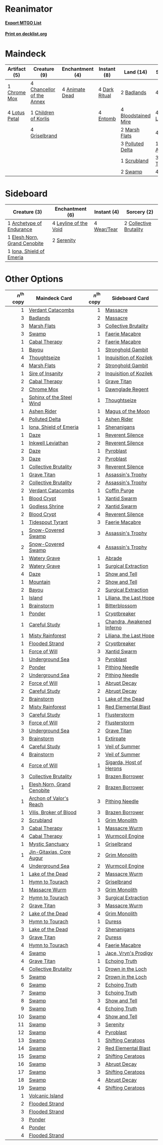 # Reanimator

#### [Export MTGO List](../collection/Reanimator/Reanimator.txt)
#### [Print on decklist.org](http://decklist.org/?deckmain=4%09Animate%20Dead%0A2%09Badlands%0A4%09Bloodstained%20Mire%0A4%09Chancellor%20of%20the%20Annex%0A1%09Children%20of%20Korlis%0A1%09Chrome%20Mox%0A4%09Dark%20Ritual%0A4%09Entomb%0A4%09Exhume%0A4%09Faithless%20Looting%0A4%09Griselbrand%0A4%09Lotus%20Petal%0A2%09Marsh%20Flats%0A3%09Polluted%20Delta%0A4%09Reanimate%0A1%09Scrubland%0A2%09Swamp%0A1%09Tendrils%20of%20Agony%0A3%09Thoughtseize%0A4%09Unmask&deckside=1%09Archetype%20of%20Endurance%0A2%09Collective%20Brutality%0A1%09Elesh%20Norn,%20Grand%20Cenobite%0A1%09Iona,%20Shield%20of%20Emeria%0A4%09Leyline%20of%20the%20Void%0A2%09Serenity%0A4%09Wear/Tear)
# Maindeck

|                                      Artifact (5)                                      |                                            Creature (9)                                            |                                   Enchantment (4)                                    |                                     Instant (8)                                     |                                          Land (14)                                           |                                         Sorcery (20)                                         |
|----------------------------------------------------------------------------------------|----------------------------------------------------------------------------------------------------|--------------------------------------------------------------------------------------|-------------------------------------------------------------------------------------|----------------------------------------------------------------------------------------------|----------------------------------------------------------------------------------------------|
|1 [Chrome Mox](http://gatherer.wizards.com/Pages/Card/Details.aspx?multiverseid=413761) |4 [Chancellor of the Annex](http://gatherer.wizards.com/Pages/Card/Details.aspx?multiverseid=218083)|4 [Animate Dead](http://gatherer.wizards.com/Pages/Card/Details.aspx?multiverseid=645)|4 [Dark Ritual](http://gatherer.wizards.com/Pages/Card/Details.aspx?multiverseid=651)|2 [Badlands](http://gatherer.wizards.com/Pages/Card/Details.aspx?multiverseid=878)            |4 [Exhume](http://gatherer.wizards.com/Pages/Card/Details.aspx?multiverseid=21153)            |
|4 [Lotus Petal](http://gatherer.wizards.com/Pages/Card/Details.aspx?multiverseid=420602)|1 [Children of Korlis](http://gatherer.wizards.com/Pages/Card/Details.aspx?multiverseid=110525)     |                                                                                      |4 [Entomb](http://gatherer.wizards.com/Pages/Card/Details.aspx?multiverseid=413629)  |4 [Bloodstained Mire](http://gatherer.wizards.com/Pages/Card/Details.aspx?multiverseid=405094)|4 [Faithless Looting](http://gatherer.wizards.com/Pages/Card/Details.aspx?multiverseid=389512)|
|                                                                                        |4 [Griselbrand](http://gatherer.wizards.com/Pages/Card/Details.aspx?multiverseid=239995)            |                                                                                      |                                                                                     |2 [Marsh Flats](http://gatherer.wizards.com/Pages/Card/Details.aspx?multiverseid=405101)      |4 [Reanimate](http://gatherer.wizards.com/Pages/Card/Details.aspx?multiverseid=220576)        |
|                                                                                        |                                                                                                    |                                                                                      |                                                                                     |3 [Polluted Delta](http://gatherer.wizards.com/Pages/Card/Details.aspx?multiverseid=405104)   |1 [Tendrils of Agony](http://gatherer.wizards.com/Pages/Card/Details.aspx?multiverseid=45842) |
|                                                                                        |                                                                                                    |                                                                                      |                                                                                     |1 [Scrubland](http://gatherer.wizards.com/Pages/Card/Details.aspx?multiverseid=882)           |3 [Thoughtseize](http://gatherer.wizards.com/Pages/Card/Details.aspx?multiverseid=438676)     |
|                                                                                        |                                                                                                    |                                                                                      |                                                                                     |2 [Swamp](http://gatherer.wizards.com/Pages/Card/Details.aspx?multiverseid=439858)            |4 [Unmask](http://gatherer.wizards.com/Pages/Card/Details.aspx?multiverseid=19829)            |


# Sideboard

|                                             Creature (3)                                              |                                        Enchantment (6)                                         |                                     Instant (4)                                      |                                           Sorcery (2)                                           |
|-------------------------------------------------------------------------------------------------------|------------------------------------------------------------------------------------------------|--------------------------------------------------------------------------------------|-------------------------------------------------------------------------------------------------|
|1 [Archetype of Endurance](http://gatherer.wizards.com/Pages/Card/Details.aspx?multiverseid=378488)    |4 [Leyline of the Void](http://gatherer.wizards.com/Pages/Card/Details.aspx?multiverseid=107682)|4 [Wear/Tear](http://gatherer.wizards.com/Pages/Card/Details.aspx?multiverseid=368950)|2 [Collective Brutality](http://gatherer.wizards.com/Pages/Card/Details.aspx?multiverseid=414380)|
|1 [Elesh Norn, Grand Cenobite](http://gatherer.wizards.com/Pages/Card/Details.aspx?multiverseid=438584)|2 [Serenity](http://gatherer.wizards.com/Pages/Card/Details.aspx?multiverseid=15360)            |                                                                                      |                                                                                                 |
|1 [Iona, Shield of Emeria](http://gatherer.wizards.com/Pages/Card/Details.aspx?multiverseid=397800)    |                                                                                                |                                                                                      |                                                                                                 |


# Other Options

|*n*<sup>th</sup> copy|                                            Maindeck Card                                            |*n*<sup>th</sup> copy|                                           Sideboard Card                                           |
|--------------------:|-----------------------------------------------------------------------------------------------------|--------------------:|----------------------------------------------------------------------------------------------------|
|                    1|[Verdant Catacombs](http://gatherer.wizards.com/Pages/Card/Details.aspx?multiverseid=405113)         |                    1|[Massacre](http://gatherer.wizards.com/Pages/Card/Details.aspx?multiverseid=21324)                  |
|                    3|[Badlands](http://gatherer.wizards.com/Pages/Card/Details.aspx?multiverseid=878)                     |                    2|[Massacre](http://gatherer.wizards.com/Pages/Card/Details.aspx?multiverseid=21324)                  |
|                    3|[Marsh Flats](http://gatherer.wizards.com/Pages/Card/Details.aspx?multiverseid=405101)               |                    3|[Collective Brutality](http://gatherer.wizards.com/Pages/Card/Details.aspx?multiverseid=414380)     |
|                    3|[Swamp](http://gatherer.wizards.com/Pages/Card/Details.aspx?multiverseid=439858)                     |                    1|[Faerie Macabre](http://gatherer.wizards.com/Pages/Card/Details.aspx?multiverseid=201822)           |
|                    1|[Cabal Therapy](http://gatherer.wizards.com/Pages/Card/Details.aspx?multiverseid=413625)             |                    2|[Faerie Macabre](http://gatherer.wizards.com/Pages/Card/Details.aspx?multiverseid=201822)           |
|                    1|[Bayou](http://gatherer.wizards.com/Pages/Card/Details.aspx?multiverseid=879)                        |                    1|[Stronghold Gambit](http://gatherer.wizards.com/Pages/Card/Details.aspx?multiverseid=21357)         |
|                    4|[Thoughtseize](http://gatherer.wizards.com/Pages/Card/Details.aspx?multiverseid=438676)              |                    1|[Inquisition of Kozilek](http://gatherer.wizards.com/Pages/Card/Details.aspx?multiverseid=416897)   |
|                    4|[Marsh Flats](http://gatherer.wizards.com/Pages/Card/Details.aspx?multiverseid=405101)               |                    2|[Stronghold Gambit](http://gatherer.wizards.com/Pages/Card/Details.aspx?multiverseid=21357)         |
|                    1|[Sire of Insanity](http://gatherer.wizards.com/Pages/Card/Details.aspx?multiverseid=369068)          |                    2|[Inquisition of Kozilek](http://gatherer.wizards.com/Pages/Card/Details.aspx?multiverseid=416897)   |
|                    2|[Cabal Therapy](http://gatherer.wizards.com/Pages/Card/Details.aspx?multiverseid=413625)             |                    1|[Grave Titan](http://gatherer.wizards.com/Pages/Card/Details.aspx?multiverseid=389540)              |
|                    2|[Chrome Mox](http://gatherer.wizards.com/Pages/Card/Details.aspx?multiverseid=413761)                |                    1|[Dawnglade Regent](http://gatherer.wizards.com/Pages/Card/Details.aspx?multiverseid=497742)         |
|                    1|[Sphinx of the Steel Wind](http://gatherer.wizards.com/Pages/Card/Details.aspx?multiverseid=189641)  |                    1|[Thoughtseize](http://gatherer.wizards.com/Pages/Card/Details.aspx?multiverseid=438676)             |
|                    1|[Ashen Rider](http://gatherer.wizards.com/Pages/Card/Details.aspx?multiverseid=373689)               |                    1|[Magus of the Moon](http://gatherer.wizards.com/Pages/Card/Details.aspx?multiverseid=136152)        |
|                    4|[Polluted Delta](http://gatherer.wizards.com/Pages/Card/Details.aspx?multiverseid=405104)            |                    1|[Ashen Rider](http://gatherer.wizards.com/Pages/Card/Details.aspx?multiverseid=373689)              |
|                    1|[Iona, Shield of Emeria](http://gatherer.wizards.com/Pages/Card/Details.aspx?multiverseid=397800)    |                    1|[Shenanigans](http://gatherer.wizards.com/Pages/Card/Details.aspx?multiverseid=464095)              |
|                    1|[Daze](http://gatherer.wizards.com/Pages/Card/Details.aspx?multiverseid=189255)                      |                    1|[Reverent Silence](http://gatherer.wizards.com/Pages/Card/Details.aspx?multiverseid=22316)          |
|                    1|[Inkwell Leviathan](http://gatherer.wizards.com/Pages/Card/Details.aspx?multiverseid=451046)         |                    2|[Reverent Silence](http://gatherer.wizards.com/Pages/Card/Details.aspx?multiverseid=22316)          |
|                    2|[Daze](http://gatherer.wizards.com/Pages/Card/Details.aspx?multiverseid=189255)                      |                    1|[Pyroblast](http://gatherer.wizards.com/Pages/Card/Details.aspx?multiverseid=4083)                  |
|                    3|[Daze](http://gatherer.wizards.com/Pages/Card/Details.aspx?multiverseid=189255)                      |                    2|[Pyroblast](http://gatherer.wizards.com/Pages/Card/Details.aspx?multiverseid=4083)                  |
|                    1|[Collective Brutality](http://gatherer.wizards.com/Pages/Card/Details.aspx?multiverseid=414380)      |                    3|[Reverent Silence](http://gatherer.wizards.com/Pages/Card/Details.aspx?multiverseid=22316)          |
|                    1|[Grave Titan](http://gatherer.wizards.com/Pages/Card/Details.aspx?multiverseid=389540)               |                    1|[Assassin's Trophy](http://gatherer.wizards.com/Pages/Card/Details.aspx?multiverseid=452902)        |
|                    2|[Collective Brutality](http://gatherer.wizards.com/Pages/Card/Details.aspx?multiverseid=414380)      |                    2|[Assassin's Trophy](http://gatherer.wizards.com/Pages/Card/Details.aspx?multiverseid=452902)        |
|                    2|[Verdant Catacombs](http://gatherer.wizards.com/Pages/Card/Details.aspx?multiverseid=405113)         |                    1|[Coffin Purge](http://gatherer.wizards.com/Pages/Card/Details.aspx?multiverseid=30762)              |
|                    1|[Blood Crypt](http://gatherer.wizards.com/Pages/Card/Details.aspx?multiverseid=97102)                |                    1|[Xantid Swarm](http://gatherer.wizards.com/Pages/Card/Details.aspx?multiverseid=413735)             |
|                    1|[Godless Shrine](http://gatherer.wizards.com/Pages/Card/Details.aspx?multiverseid=405099)            |                    2|[Xantid Swarm](http://gatherer.wizards.com/Pages/Card/Details.aspx?multiverseid=413735)             |
|                    2|[Blood Crypt](http://gatherer.wizards.com/Pages/Card/Details.aspx?multiverseid=97102)                |                    4|[Reverent Silence](http://gatherer.wizards.com/Pages/Card/Details.aspx?multiverseid=22316)          |
|                    1|[Tidespout Tyrant](http://gatherer.wizards.com/Pages/Card/Details.aspx?multiverseid=446102)          |                    3|[Faerie Macabre](http://gatherer.wizards.com/Pages/Card/Details.aspx?multiverseid=201822)           |
|                    1|[Snow-Covered Swamp](http://gatherer.wizards.com/Pages/Card/Details.aspx?multiverseid=121256)        |                    3|[Assassin's Trophy](http://gatherer.wizards.com/Pages/Card/Details.aspx?multiverseid=452902)        |
|                    2|[Snow-Covered Swamp](http://gatherer.wizards.com/Pages/Card/Details.aspx?multiverseid=121256)        |                    4|[Assassin's Trophy](http://gatherer.wizards.com/Pages/Card/Details.aspx?multiverseid=452902)        |
|                    1|[Watery Grave](http://gatherer.wizards.com/Pages/Card/Details.aspx?multiverseid=405114)              |                    1|[Abrade](http://gatherer.wizards.com/Pages/Card/Details.aspx?multiverseid=430772)                   |
|                    2|[Watery Grave](http://gatherer.wizards.com/Pages/Card/Details.aspx?multiverseid=405114)              |                    1|[Surgical Extraction](http://gatherer.wizards.com/Pages/Card/Details.aspx?multiverseid=397706)      |
|                    4|[Daze](http://gatherer.wizards.com/Pages/Card/Details.aspx?multiverseid=189255)                      |                    1|[Show and Tell](http://gatherer.wizards.com/Pages/Card/Details.aspx?multiverseid=416878)            |
|                    1|[Mountain](http://gatherer.wizards.com/Pages/Card/Details.aspx?multiverseid=439859)                  |                    2|[Show and Tell](http://gatherer.wizards.com/Pages/Card/Details.aspx?multiverseid=416878)            |
|                    2|[Bayou](http://gatherer.wizards.com/Pages/Card/Details.aspx?multiverseid=879)                        |                    2|[Surgical Extraction](http://gatherer.wizards.com/Pages/Card/Details.aspx?multiverseid=397706)      |
|                    1|[Island](http://gatherer.wizards.com/Pages/Card/Details.aspx?multiverseid=439857)                    |                    1|[Liliana, the Last Hope](http://gatherer.wizards.com/Pages/Card/Details.aspx?multiverseid=414388)   |
|                    1|[Brainstorm](http://gatherer.wizards.com/Pages/Card/Details.aspx?multiverseid=3897)                  |                    1|[Bitterblossom](http://gatherer.wizards.com/Pages/Card/Details.aspx?multiverseid=397701)            |
|                    1|[Ponder](http://gatherer.wizards.com/Pages/Card/Details.aspx?multiverseid=451051)                    |                    1|[Cryptbreaker](http://gatherer.wizards.com/Pages/Card/Details.aspx?multiverseid=414381)             |
|                    1|[Careful Study](http://gatherer.wizards.com/Pages/Card/Details.aspx?multiverseid=29727)              |                    1|[Chandra, Awakened Inferno](http://gatherer.wizards.com/Pages/Card/Details.aspx?multiverseid=466881)|
|                    1|[Misty Rainforest](http://gatherer.wizards.com/Pages/Card/Details.aspx?multiverseid=405102)          |                    2|[Liliana, the Last Hope](http://gatherer.wizards.com/Pages/Card/Details.aspx?multiverseid=414388)   |
|                    1|[Flooded Strand](http://gatherer.wizards.com/Pages/Card/Details.aspx?multiverseid=405098)            |                    2|[Cryptbreaker](http://gatherer.wizards.com/Pages/Card/Details.aspx?multiverseid=414381)             |
|                    1|[Force of Will](http://gatherer.wizards.com/Pages/Card/Details.aspx?multiverseid=3107)               |                    3|[Xantid Swarm](http://gatherer.wizards.com/Pages/Card/Details.aspx?multiverseid=413735)             |
|                    1|[Underground Sea](http://gatherer.wizards.com/Pages/Card/Details.aspx?multiverseid=886)              |                    3|[Pyroblast](http://gatherer.wizards.com/Pages/Card/Details.aspx?multiverseid=4083)                  |
|                    2|[Ponder](http://gatherer.wizards.com/Pages/Card/Details.aspx?multiverseid=451051)                    |                    1|[Pithing Needle](http://gatherer.wizards.com/Pages/Card/Details.aspx?multiverseid=129526)           |
|                    2|[Underground Sea](http://gatherer.wizards.com/Pages/Card/Details.aspx?multiverseid=886)              |                    2|[Pithing Needle](http://gatherer.wizards.com/Pages/Card/Details.aspx?multiverseid=129526)           |
|                    2|[Force of Will](http://gatherer.wizards.com/Pages/Card/Details.aspx?multiverseid=3107)               |                    1|[Abrupt Decay](http://gatherer.wizards.com/Pages/Card/Details.aspx?multiverseid=456061)             |
|                    2|[Careful Study](http://gatherer.wizards.com/Pages/Card/Details.aspx?multiverseid=29727)              |                    2|[Abrupt Decay](http://gatherer.wizards.com/Pages/Card/Details.aspx?multiverseid=456061)             |
|                    2|[Brainstorm](http://gatherer.wizards.com/Pages/Card/Details.aspx?multiverseid=3897)                  |                    1|[Lake of the Dead](http://gatherer.wizards.com/Pages/Card/Details.aspx?multiverseid=3234)           |
|                    2|[Misty Rainforest](http://gatherer.wizards.com/Pages/Card/Details.aspx?multiverseid=405102)          |                    1|[Red Elemental Blast](http://gatherer.wizards.com/Pages/Card/Details.aspx?multiverseid=814)         |
|                    3|[Careful Study](http://gatherer.wizards.com/Pages/Card/Details.aspx?multiverseid=29727)              |                    1|[Flusterstorm](http://gatherer.wizards.com/Pages/Card/Details.aspx?multiverseid=228255)             |
|                    3|[Force of Will](http://gatherer.wizards.com/Pages/Card/Details.aspx?multiverseid=3107)               |                    2|[Flusterstorm](http://gatherer.wizards.com/Pages/Card/Details.aspx?multiverseid=228255)             |
|                    3|[Underground Sea](http://gatherer.wizards.com/Pages/Card/Details.aspx?multiverseid=886)              |                    2|[Grave Titan](http://gatherer.wizards.com/Pages/Card/Details.aspx?multiverseid=389540)              |
|                    3|[Brainstorm](http://gatherer.wizards.com/Pages/Card/Details.aspx?multiverseid=3897)                  |                    1|[Extirpate](http://gatherer.wizards.com/Pages/Card/Details.aspx?multiverseid=370384)                |
|                    4|[Careful Study](http://gatherer.wizards.com/Pages/Card/Details.aspx?multiverseid=29727)              |                    1|[Veil of Summer](http://gatherer.wizards.com/Pages/Card/Details.aspx?multiverseid=466952)           |
|                    4|[Brainstorm](http://gatherer.wizards.com/Pages/Card/Details.aspx?multiverseid=3897)                  |                    2|[Veil of Summer](http://gatherer.wizards.com/Pages/Card/Details.aspx?multiverseid=466952)           |
|                    4|[Force of Will](http://gatherer.wizards.com/Pages/Card/Details.aspx?multiverseid=3107)               |                    1|[Sigarda, Host of Herons](http://gatherer.wizards.com/Pages/Card/Details.aspx?multiverseid=240033)  |
|                    3|[Collective Brutality](http://gatherer.wizards.com/Pages/Card/Details.aspx?multiverseid=414380)      |                    1|[Brazen Borrower](http://gatherer.wizards.com/Pages/Card/Details.aspx?multiverseid=473001)          |
|                    1|[Elesh Norn, Grand Cenobite](http://gatherer.wizards.com/Pages/Card/Details.aspx?multiverseid=438584)|                    2|[Brazen Borrower](http://gatherer.wizards.com/Pages/Card/Details.aspx?multiverseid=473001)          |
|                    1|[Archon of Valor's Reach](http://gatherer.wizards.com/Pages/Card/Details.aspx?multiverseid=446042)   |                    3|[Pithing Needle](http://gatherer.wizards.com/Pages/Card/Details.aspx?multiverseid=129526)           |
|                    1|[Vilis, Broker of Blood](http://gatherer.wizards.com/Pages/Card/Details.aspx?multiverseid=466876)    |                    3|[Brazen Borrower](http://gatherer.wizards.com/Pages/Card/Details.aspx?multiverseid=473001)          |
|                    2|[Scrubland](http://gatherer.wizards.com/Pages/Card/Details.aspx?multiverseid=882)                    |                    1|[Grim Monolith](http://gatherer.wizards.com/Pages/Card/Details.aspx?multiverseid=12626)             |
|                    3|[Cabal Therapy](http://gatherer.wizards.com/Pages/Card/Details.aspx?multiverseid=413625)             |                    1|[Massacre Wurm](http://gatherer.wizards.com/Pages/Card/Details.aspx?multiverseid=214044)            |
|                    4|[Cabal Therapy](http://gatherer.wizards.com/Pages/Card/Details.aspx?multiverseid=413625)             |                    1|[Wurmcoil Engine](http://gatherer.wizards.com/Pages/Card/Details.aspx?multiverseid=389756)          |
|                    1|[Mystic Sanctuary](http://gatherer.wizards.com/Pages/Card/Details.aspx?multiverseid=473209)          |                    1|[Griselbrand](http://gatherer.wizards.com/Pages/Card/Details.aspx?multiverseid=239995)              |
|                    1|[Jin-Gitaxias, Core Augur](http://gatherer.wizards.com/Pages/Card/Details.aspx?multiverseid=438628)  |                    2|[Grim Monolith](http://gatherer.wizards.com/Pages/Card/Details.aspx?multiverseid=12626)             |
|                    4|[Underground Sea](http://gatherer.wizards.com/Pages/Card/Details.aspx?multiverseid=886)              |                    2|[Wurmcoil Engine](http://gatherer.wizards.com/Pages/Card/Details.aspx?multiverseid=389756)          |
|                    1|[Lake of the Dead](http://gatherer.wizards.com/Pages/Card/Details.aspx?multiverseid=3234)            |                    2|[Massacre Wurm](http://gatherer.wizards.com/Pages/Card/Details.aspx?multiverseid=214044)            |
|                    1|[Hymn to Tourach](http://gatherer.wizards.com/Pages/Card/Details.aspx?multiverseid=413634)           |                    2|[Griselbrand](http://gatherer.wizards.com/Pages/Card/Details.aspx?multiverseid=239995)              |
|                    1|[Massacre Wurm](http://gatherer.wizards.com/Pages/Card/Details.aspx?multiverseid=214044)             |                    3|[Grim Monolith](http://gatherer.wizards.com/Pages/Card/Details.aspx?multiverseid=12626)             |
|                    2|[Hymn to Tourach](http://gatherer.wizards.com/Pages/Card/Details.aspx?multiverseid=413634)           |                    3|[Surgical Extraction](http://gatherer.wizards.com/Pages/Card/Details.aspx?multiverseid=397706)      |
|                    2|[Grave Titan](http://gatherer.wizards.com/Pages/Card/Details.aspx?multiverseid=389540)               |                    3|[Massacre Wurm](http://gatherer.wizards.com/Pages/Card/Details.aspx?multiverseid=214044)            |
|                    2|[Lake of the Dead](http://gatherer.wizards.com/Pages/Card/Details.aspx?multiverseid=3234)            |                    4|[Grim Monolith](http://gatherer.wizards.com/Pages/Card/Details.aspx?multiverseid=12626)             |
|                    3|[Hymn to Tourach](http://gatherer.wizards.com/Pages/Card/Details.aspx?multiverseid=413634)           |                    1|[Duress](http://gatherer.wizards.com/Pages/Card/Details.aspx?multiverseid=14557)                    |
|                    3|[Lake of the Dead](http://gatherer.wizards.com/Pages/Card/Details.aspx?multiverseid=3234)            |                    2|[Shenanigans](http://gatherer.wizards.com/Pages/Card/Details.aspx?multiverseid=464095)              |
|                    3|[Grave Titan](http://gatherer.wizards.com/Pages/Card/Details.aspx?multiverseid=389540)               |                    2|[Duress](http://gatherer.wizards.com/Pages/Card/Details.aspx?multiverseid=14557)                    |
|                    4|[Hymn to Tourach](http://gatherer.wizards.com/Pages/Card/Details.aspx?multiverseid=413634)           |                    4|[Faerie Macabre](http://gatherer.wizards.com/Pages/Card/Details.aspx?multiverseid=201822)           |
|                    4|[Swamp](http://gatherer.wizards.com/Pages/Card/Details.aspx?multiverseid=439858)                     |                    1|[Jace, Vryn's Prodigy](http://gatherer.wizards.com/Pages/Card/Details.aspx?multiverseid=398434)     |
|                    4|[Grave Titan](http://gatherer.wizards.com/Pages/Card/Details.aspx?multiverseid=389540)               |                    1|[Echoing Truth](http://gatherer.wizards.com/Pages/Card/Details.aspx?multiverseid=405212)            |
|                    4|[Collective Brutality](http://gatherer.wizards.com/Pages/Card/Details.aspx?multiverseid=414380)      |                    1|[Drown in the Loch](http://gatherer.wizards.com/Pages/Card/Details.aspx?multiverseid=473150)        |
|                    5|[Swamp](http://gatherer.wizards.com/Pages/Card/Details.aspx?multiverseid=439858)                     |                    2|[Drown in the Loch](http://gatherer.wizards.com/Pages/Card/Details.aspx?multiverseid=473150)        |
|                    6|[Swamp](http://gatherer.wizards.com/Pages/Card/Details.aspx?multiverseid=439858)                     |                    2|[Echoing Truth](http://gatherer.wizards.com/Pages/Card/Details.aspx?multiverseid=405212)            |
|                    7|[Swamp](http://gatherer.wizards.com/Pages/Card/Details.aspx?multiverseid=439858)                     |                    3|[Echoing Truth](http://gatherer.wizards.com/Pages/Card/Details.aspx?multiverseid=405212)            |
|                    8|[Swamp](http://gatherer.wizards.com/Pages/Card/Details.aspx?multiverseid=439858)                     |                    3|[Show and Tell](http://gatherer.wizards.com/Pages/Card/Details.aspx?multiverseid=416878)            |
|                    9|[Swamp](http://gatherer.wizards.com/Pages/Card/Details.aspx?multiverseid=439858)                     |                    4|[Echoing Truth](http://gatherer.wizards.com/Pages/Card/Details.aspx?multiverseid=405212)            |
|                   10|[Swamp](http://gatherer.wizards.com/Pages/Card/Details.aspx?multiverseid=439858)                     |                    4|[Show and Tell](http://gatherer.wizards.com/Pages/Card/Details.aspx?multiverseid=416878)            |
|                   11|[Swamp](http://gatherer.wizards.com/Pages/Card/Details.aspx?multiverseid=439858)                     |                    3|[Serenity](http://gatherer.wizards.com/Pages/Card/Details.aspx?multiverseid=15360)                  |
|                   12|[Swamp](http://gatherer.wizards.com/Pages/Card/Details.aspx?multiverseid=439858)                     |                    4|[Pyroblast](http://gatherer.wizards.com/Pages/Card/Details.aspx?multiverseid=4083)                  |
|                   13|[Swamp](http://gatherer.wizards.com/Pages/Card/Details.aspx?multiverseid=439858)                     |                    1|[Shifting Ceratops](http://gatherer.wizards.com/Pages/Card/Details.aspx?multiverseid=466948)        |
|                   14|[Swamp](http://gatherer.wizards.com/Pages/Card/Details.aspx?multiverseid=439858)                     |                    2|[Red Elemental Blast](http://gatherer.wizards.com/Pages/Card/Details.aspx?multiverseid=814)         |
|                   15|[Swamp](http://gatherer.wizards.com/Pages/Card/Details.aspx?multiverseid=439858)                     |                    2|[Shifting Ceratops](http://gatherer.wizards.com/Pages/Card/Details.aspx?multiverseid=466948)        |
|                   16|[Swamp](http://gatherer.wizards.com/Pages/Card/Details.aspx?multiverseid=439858)                     |                    3|[Abrupt Decay](http://gatherer.wizards.com/Pages/Card/Details.aspx?multiverseid=456061)             |
|                   17|[Swamp](http://gatherer.wizards.com/Pages/Card/Details.aspx?multiverseid=439858)                     |                    3|[Shifting Ceratops](http://gatherer.wizards.com/Pages/Card/Details.aspx?multiverseid=466948)        |
|                   18|[Swamp](http://gatherer.wizards.com/Pages/Card/Details.aspx?multiverseid=439858)                     |                    4|[Abrupt Decay](http://gatherer.wizards.com/Pages/Card/Details.aspx?multiverseid=456061)             |
|                   19|[Swamp](http://gatherer.wizards.com/Pages/Card/Details.aspx?multiverseid=439858)                     |                    4|[Shifting Ceratops](http://gatherer.wizards.com/Pages/Card/Details.aspx?multiverseid=466948)        |
|                    1|[Volcanic Island](http://gatherer.wizards.com/Pages/Card/Details.aspx?multiverseid=887)              |                     |                                                                                                    |
|                    2|[Flooded Strand](http://gatherer.wizards.com/Pages/Card/Details.aspx?multiverseid=405098)            |                     |                                                                                                    |
|                    3|[Flooded Strand](http://gatherer.wizards.com/Pages/Card/Details.aspx?multiverseid=405098)            |                     |                                                                                                    |
|                    3|[Ponder](http://gatherer.wizards.com/Pages/Card/Details.aspx?multiverseid=451051)                    |                     |                                                                                                    |
|                    4|[Ponder](http://gatherer.wizards.com/Pages/Card/Details.aspx?multiverseid=451051)                    |                     |                                                                                                    |
|                    4|[Flooded Strand](http://gatherer.wizards.com/Pages/Card/Details.aspx?multiverseid=405098)            |                     |                                                                                                    |

